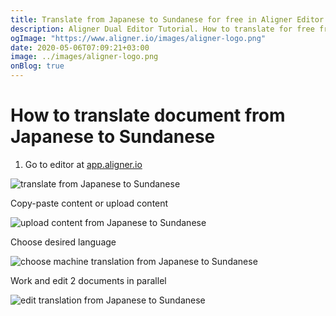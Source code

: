 ```yaml
---
title: Translate from Japanese to Sundanese for free in Aligner Editor
description: Aligner Dual Editor Tutorial. How to translate for free from Japanese to Sundanese. Aligner is multilingual document management platform. 
ogImage: "https://www.aligner.io/images/aligner-logo.png"
date: 2020-05-06T07:09:21+03:00
image: ../images/aligner-logo.png
onBlog: true
---
```


# How to translate document from Japanese to Sundanese

1. Go to editor at [app.aligner.io](https://app.aligner.io "Aligner App web page")

![translate from Japanese to Sundanese](../aligner-blank-editor.png "translate from Japanese to Sundanese")

Copy-paste content or upload content

![upload content from Japanese to Sundanese](../aligner-uploaded-document.png "upload content from Japanese to Sundanese")

Choose desired language

![choose machine translation from Japanese to Sundanese](../aligner-language-dropdown.png "choose machine translation from Japanese to Sundanese")

Work and edit 2 documents in parallel

![edit translation from Japanese to Sundanese](../aligner-double-sitded-editor.png "edit translation from Japanese to Sundanese")

